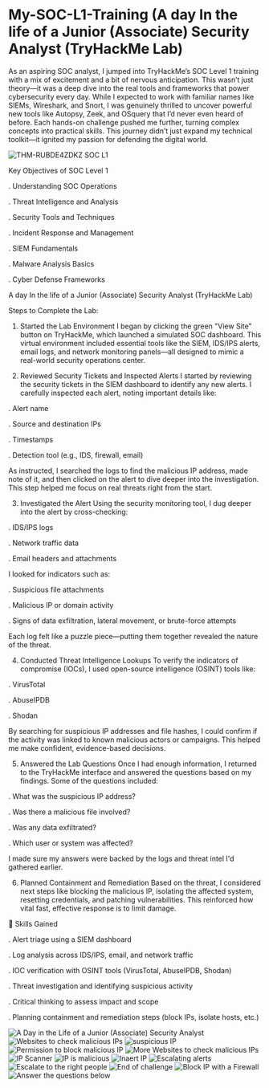 # My-SOC-L1-Training (A day In the life of a Junior (Associate) Security Analyst (TryHackMe Lab)

As an aspiring SOC analyst, I jumped into TryHackMe’s SOC Level 1 training with a mix of excitement and a bit of nervous anticipation. This wasn’t just theory—it was a deep dive into the real tools and frameworks that power cybersecurity every day. While I expected to work with familiar names like SIEMs, Wireshark, and Snort, I was genuinely thrilled to uncover powerful new tools like Autopsy, Zeek, and OSquery that I’d never even heard of before. Each hands-on challenge pushed me further, turning complex concepts into practical skills. This journey didn’t just expand my technical toolkit—it ignited my passion for defending the digital world.


![THM-RUBDE4ZDKZ SOC L1](https://github.com/user-attachments/assets/af1ad1a4-115f-49cd-bc95-13f315ef41e6)


Key Objectives of SOC Level 1


. Understanding SOC Operations

. Threat Intelligence and Analysis

. Security Tools and Techniques

. Incident Response and Management

. SIEM Fundamentals

. Malware Analysis Basics

. Cyber Defense Frameworks




A day In the life of a Junior (Associate) Security Analyst (TryHackMe Lab)


 Steps to Complete the Lab:
 
 
1. Started the Lab Environment
I began by clicking the green "View Site" button on TryHackMe, which launched a simulated SOC dashboard. This virtual environment included essential tools like the SIEM, IDS/IPS alerts, email logs, and network monitoring panels—all designed to mimic a real-world security operations center.


3. Reviewed Security Tickets and Inspected Alerts
I started by reviewing the security tickets in the SIEM dashboard to identify any new alerts. I carefully inspected each alert, noting important details like:

. Alert name

. Source and destination IPs

. Timestamps

. Detection tool (e.g., IDS, firewall, email)

As instructed, I searched the logs to find the malicious IP address, made note of it, and then clicked on the alert to dive deeper into the investigation. This step helped me focus on real threats right from the start.


3. Investigated the Alert
Using the security monitoring tool, I dug deeper into the alert by cross-checking:

. IDS/IPS logs

. Network traffic data

. Email headers and attachments

I looked for indicators such as:

. Suspicious file attachments

. Malicious IP or domain activity

. Signs of data exfiltration, lateral movement, or brute-force attempts

Each log felt like a puzzle piece—putting them together revealed the nature of the threat.


 4. Conducted Threat Intelligence Lookups
To verify the indicators of compromise (IOCs), I used open-source intelligence (OSINT) tools like:

. VirusTotal

. AbuseIPDB

. Shodan

By searching for suspicious IP addresses and file hashes, I could confirm if the activity was linked to known malicious actors or campaigns. This helped me make confident, evidence-based decisions.


5. Answered the Lab Questions
Once I had enough information, I returned to the TryHackMe interface and answered the questions based on my findings. Some of the questions included:

. What was the suspicious IP address?

. Was there a malicious file involved?

. Was any data exfiltrated?

. Which user or system was affected?

I made sure my answers were backed by the logs and threat intel I'd gathered earlier.


6. Planned Containment and Remediation
Based on the threat, I considered next steps like blocking the malicious IP, isolating the affected system, resetting credentials, and patching vulnerabilities. This reinforced how vital fast, effective response is to limit damage.


🧠 Skills Gained

. Alert triage using a SIEM dashboard

. Log analysis across IDS/IPS, email, and network traffic

. IOC verification with OSINT tools (VirusTotal, AbuseIPDB, Shodan)

. Threat investigation and identifying suspicious activity

. Critical thinking to assess impact and scope

. Planning containment and remediation steps (block IPs, isolate hosts, etc.)



![A Day in the Life of a Junior (Associate) Security Analyst](https://github.com/user-attachments/assets/5da59edb-d627-4c00-88c9-0071d13ac98e)
![Websites to check malicious IPs](https://github.com/user-attachments/assets/4865a915-3771-4776-9e7b-2985987b1a7b)
![suspicious IP](https://github.com/user-attachments/assets/bb0ac6e9-d1e6-4bbb-be40-aeefa73864a7)
![Permission to block malicious IP](https://github.com/user-attachments/assets/cf1d4c8d-b1dd-460e-8416-fb8bb98a48c0)
![More Websites to check malicious IPs](https://github.com/user-attachments/assets/3111209e-2a04-4203-8dea-663799253e53)
![IP Scanner ](https://github.com/user-attachments/assets/39e9efb6-9ce6-4469-bb99-336e881ab7d3)
![IP is malicious ](https://github.com/user-attachments/assets/48ceb3c8-f851-44a7-9983-bc414458ecd0)
![Inaert IP](https://github.com/user-attachments/assets/7a56b774-e4a5-4e9b-936b-1a943b46d772)
![Escalating alerts](https://github.com/user-attachments/assets/fa5c1bc7-b45a-451c-93d6-196f11259b04)
![Escalate to the right people ](https://github.com/user-attachments/assets/17663d39-b9d2-4cbb-b24b-c43cc2b8f2f5)
![End of challenge ](https://github.com/user-attachments/assets/d8ffeec0-1105-4931-a48f-0fef876b751f)
![Block IP with a Firewall](https://github.com/user-attachments/assets/b7fc1c16-9413-42c9-9dc2-cc36ed55590e)
![Answer the questions below](https://github.com/user-attachments/assets/d697ecef-369c-42bb-afa1-ab972b980206)

